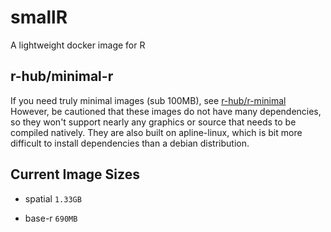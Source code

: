 # smallR
 A lightweight docker image for R

## r-hub/minimal-r
If you need truly minimal images (sub 100MB), see [r-hub/r-minimal](https://github.com/r-hub/r-minimal)
However, be cautioned that these images do not have many dependencies, so they won't support nearly any graphics or source that needs to be compiled natively. They are also built on apline-linux, which is bit more difficult to install dependencies than a debian distribution.

## Current Image Sizes

- spatial
`1.33GB`

- base-r
`690MB`
